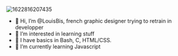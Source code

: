 ![1622816207435](https://user-images.githubusercontent.com/81558396/122246559-effb4380-cec6-11eb-8a45-d49467371dba.jpg)
- 👋 Hi, I’m @LouisBis, french graphic designer trying to retrain in developper
- 👀 I’m interested in learning stuff
- 🧰 I have basics in Bash, C, HTML/CSS.
- 🌱 I’m currently learning Javascript
